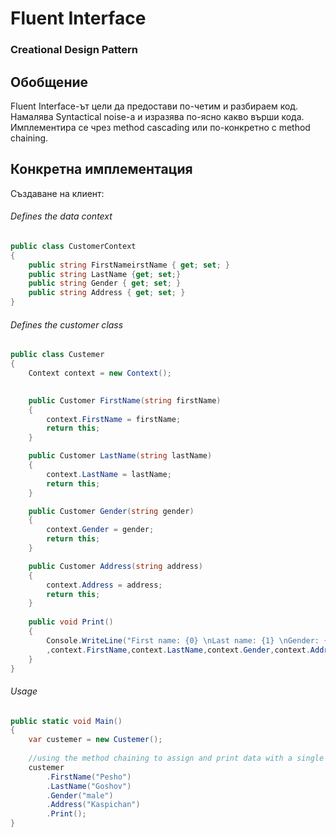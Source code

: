 # Fluent Interface
### Creational Design Pattern

## Обобщение
Fluent Interface-ът цели да предостави по-четим и разбираем код. Намалява Syntactical noise-а и изразява по-ясно какво 
върши кода. Имплементира се чрез method cascading или по-конкретно с method chaining.

## Конкретна имплементация
Създаване на клиент:

###### Defines the data context
~~~c#
public class CustomerContext
{
    public string FirstNameirstName { get; set; }
    public string LastName {get; set;}
	public string Gender { get; set; }
	public string Address { get; set; }
}
~~~

###### Defines the customer class
~~~c#
public class Custemer
{
    Context context = new Context();

        
	public Customer FirstName(string firstName)
	{
		context.FirstName = firstName;
		return this;
	}

	public Customer LastName(string lastName)
	{
		context.LastName = lastName;
		return this;
	}

	public Customer Gender(string gender)
	{
		context.Gender = gender;
		return this;
	}

	public Customer Address(string address)
	{
		context.Address = address;
		return this;
	}
	
	public void Print()
	{
		Console.WriteLine("First name: {0} \nLast name: {1} \nGender: {2} \nAddress: {3}"
		,context.FirstName,context.LastName,context.Gender,context.Address);
	}
}
~~~

###### Usage
~~~c#
public static void Main()
{
    var custemer = new Custemer();
	
	//using the method chaining to assign and print data with a single line
	custemer
		.FirstName("Pesho")
		.LastName("Goshov")
		.Gender("male")
		.Address("Kaspichan")
		.Print();
}
~~~
